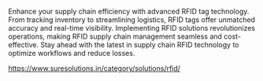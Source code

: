 Enhance your supply chain efficiency with advanced RFID tag technology. From tracking inventory to streamlining logistics, RFID tags offer unmatched accuracy and real-time visibility. Implementing RFID solutions revolutionizes operations, making RFID supply chain management seamless and cost-effective. Stay ahead with the latest in supply chain RFID technology to optimize workflows and reduce losses.

https://www.suresolutions.in/category/solutions/rfid/
